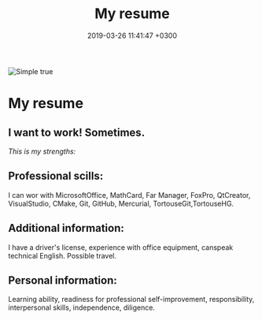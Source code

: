 ﻿---
layout: post
title:  "My resume"
date:   2019-03-26 11:41:47 +0300
categories: jekyll update
---

![Simple true](https://pbs.twimg.com/media/DpmfOwgXoAEr9Zr.jpg)

My resume
=========


I want to work! Sometimes.
--------------------------


_This is my strengths:_


Professional scills:
--------------------


I can wor with MicrosoftOffice, MathCard, Far Manager, FoxPro, QtCreator, VisualStudio, CMake, Git, GitHub,  Mercurial, TortouseGit,TortouseHG.

Additional information:
----------------------


I have a driver's license, experience with office equipment, canspeak technical English.
Possible travel.


Personal information:
--------------------


Learning ability, readiness for professional self-improvement, responsibility, interpersonal skills, independence, diligence.



[jekyll-docs]: https://jekyllrb.com/docs/home
[jekyll-gh]:   https://github.com/jekyll/jekyll
[jekyll-talk]: https://talk.jekyllrb.com/
